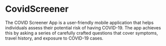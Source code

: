 # CovidScreener
The COVID Screener App is a user-friendly mobile application that helps individuals assess their potential risk of having COVID-19. The app achieves this by asking a series of carefully crafted questions that cover symptoms, travel history, and exposure to COVID-19 cases.

